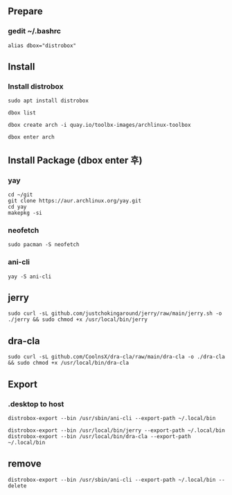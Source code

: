 ## Prepare

### gedit ~/.bashrc
```
alias dbox="distrobox"
```

## Install 

### Install distrobox
```
sudo apt install distrobox

dbox list

dbox create arch -i quay.io/toolbx-images/archlinux-toolbox

dbox enter arch
```

## Install Package (dbox enter 후)

### yay
```
cd ~/git
git clone https://aur.archlinux.org/yay.git
cd yay
makepkg -si
```

### neofetch
```
sudo pacman -S neofetch
```

### ani-cli
```
yay -S ani-cli
```

## jerry
```
sudo curl -sL github.com/justchokingaround/jerry/raw/main/jerry.sh -o ./jerry && sudo chmod +x /usr/local/bin/jerry
```

## dra-cla
```
sudo curl -sL github.com/CoolnsX/dra-cla/raw/main/dra-cla -o ./dra-cla && sudo chmod +x /usr/local/bin/dra-cla
```


## Export
### .desktop to host 
```
distrobox-export --bin /usr/sbin/ani-cli --export-path ~/.local/bin

distrobox-export --bin /usr/local/bin/jerry --export-path ~/.local/bin
distrobox-export --bin /usr/local/bin/dra-cla --export-path ~/.local/bin
```

## remove
```
distrobox-export --bin /usr/sbin/ani-cli --export-path ~/.local/bin --delete
```